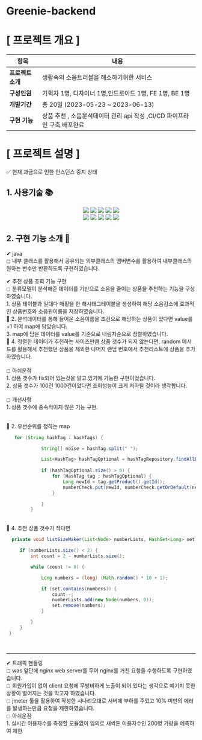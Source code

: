 # Greenie-backend

#  [ 프로젝트 개요 ]

| 항목      | 내용                              |
|---------|---------------------------------|
| **프로젝트소개**  | 생활속의 소음트러블을 해소하기위한 서비스          |
| **구성인원**    | 기획자 1명, 디자이너 1명,안드로이드 1명, FE 1명, BE 1명          |
| **개발기간**    | 총 20일 (2023-05-23 ~ 2023-06-13) |
| **구현 기능** | 상품 추천 , 소음분석데이터 관리 api 작성 ,CI/CD 파이프라인 구축 배포완료 |

# [ 프로젝트 설명 ]
✅ 현재 과금으로 인한 인스턴스 중지 상태
## 1. 사용기술 📚
<div align="center">
 
  <span>
  <img src="https://img.shields.io/badge/springboot-6DB33F?style=flat-square&logo=springboot&logoColor=white"/>
  <img src="https://img.shields.io/badge/gradle-02303A?style=flat-square&logo=gradle&logoColor=white"/>
  <img src="https://img.shields.io/badge/Java-007396?style=flat&logo=OpenJDK&logoColor=white"/>
  <img src="https://img.shields.io/badge/mysql-4479A1?style=flat-square&logo=mysql&logoColor=white"/>
  <img src="https://img.shields.io/badge/amazonrds-527FFF?style=flat&logo=amazonrds&logoColor=white"/>
</span>
<br>
<span>
  <img src="https://img.shields.io/badge/nginx-009639?style=flat-square&logo=nginx&logoColor=white"/>
  <img src="https://img.shields.io/badge/amazonec2-FF9900?style=flat&logo=amazonec2&logoColor=white"/>
  <img src="https://img.shields.io/badge/amazons3-569A31?style=flat-square&logo=amazons3&logoColor=white"/>
  <img src="https://img.shields.io/badge/github-181717?style=flat&logo=github&logoColor=white"/>
  <img src="https://img.shields.io/badge/githubactions-2088FF?style=flat-square&logo=githubactions&logoColor=white"/>
</span>
  <br>

</div>
                

## 2. 구현 기능 소개 🎈



   ✔ java <br>
    ◻ 내부 클래스를 활용해서 공유되는 외부클래스의 멤버변수를 활용하여 내부클래스의 원하는 변수만 반환하도록 구현하였습니다.<br>
   
    
   ✔ 추천 상품 조회 기능 구현 <br>
    ◻ 분류모델이 분석해준 데이터를 기반으로 소음을 줄이는 상품을 추천하는 기능을 구상하였습니다. <br>
       1. 상품 테이블과 일대다 매핑을 한 해시태그테이블을 생성하여 해당 소음감소에 효과적인 상품번호와 소음원이름을 저장하였습니다.<br>
    📍 2. 분석데이터를 통해 들어온 소음이름을 조건으로 해당하는 상품이 있다면 value를 +1 하여 map에 담았습니다. <br>
        3. map에 담은 데이터를 value를 기준으로 내림차순으로 정렬하였습니다. <br>
     📍 4. 정렬한 데이터가 추천하는 사이즈만큼 상품 갯수가 되지 않는다면, random 메서드를 활용해서 추천했던 상품을 제외한 
     나머지 랜덤 번호에서 추천리스트에 상품을 추가하였습니다.
     <br>  
     ◻ 아쉬운점 <br>
     1. 상품 갯수가 fix되어 있는것을 알고 있기에 가능한 구현이었습니다. <br>
     2. 상품 갯수가 100건 1000건이었다면 조회성능이 크게 저하될 것이라 생각합니다. <br>
     <br>
     ◻ 개선사항 <br>
      1. 상품 갯수에 종속적이지 않은 기능 구현. <br>
       <br>
  
📍 2. 우선순위를 정하는 map <br>

   ```java
      for (String hashTag : hashTags) {

                String[] noise = hashTag.split(" ");

                List<HashTag> hashTagOptional = hashTagRepository.findAllByHashTagName(noise[0]);
                
                if (hashTagOptional.size() > 0) {
                    for (HashTag tag : hashTagOptional) {
                        Long newId = tag.getProduct().getId();
                        numberCheck.put(newId, numberCheck.getOrDefault(newId, 0) + 1);
                    }

                }
            }
   ```

<br>
      📍  4. 추천 상품 갯수가 작다면 <br>
     
   ```java
     private void listSizeMaker(List<Node> numberLists, HashSet<Long> set) {

        if (numberLists.size() < 2) {
            int count = 2 - numberLists.size();

            while (count != 0) {

                Long numbers = (long) (Math.random() * 10 + 1);

                if (set.contains(numbers)) {
                    count--;
                    numberLists.add(new Node(numbers, 0));
                    set.remove(numbers);
                }

            }
        }
    }
   ```
  <br>
  <hr>



    
              
  ✔ 트래픽 핸들링 <br>
      ◻ was 앞단에 nginx web server를 두어 nginx를 거친 요청을 수행하도록 구현하였습니다. <br>
      ◻ 회원가입이 없이 client 요청에 무방비하게 노출이 되어 있다는 생각으로 예기치 못한 상황이 벌어지는 것을 막고자 하였습니다.  <br>
      ◻ jmeter 툴을 활용하여 작성한 시나리오대로 서버에 부하를 주었고 10% 미만의 에러를 발생하는만큼 요청을 제한하였습니다.  <br>
      ◻ 아쉬운점 <br>
        1. 실시간 이용자수를 측정할 모듈없이 임의로 새싹톤 이용자수인 200명 가량을 예측하여 제한 <br>
       

           
